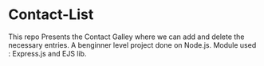 # Contact-List
This repo Presents the Contact Galley where we can add and delete the necessary entries. A benginner level project done on Node.js. Module used : Express.js and EJS lib. 
